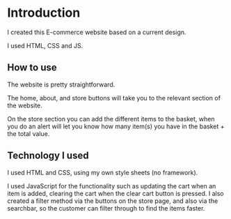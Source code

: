 # Introduction

I created this E-commerce website based on a current design.

I used HTML, CSS and  JS.

## How to use

The website is pretty straightforward.

The home, about, and store buttons will take you to the relevant section of the website.

On the store section you can add the different items to the basket, when you do an alert will let you know how many item(s) you have in the basket + the total value.

## Technology I used

I used HTML and CSS, using my own style sheets (no framework).

I used JavaScript for the functionality such as updating the cart when an item is added, clearing the cart when the clear cart button is pressed. I also created a filter method via the buttons on the store page, and also via the searchbar, so the customer can filter through to find the items faster.

